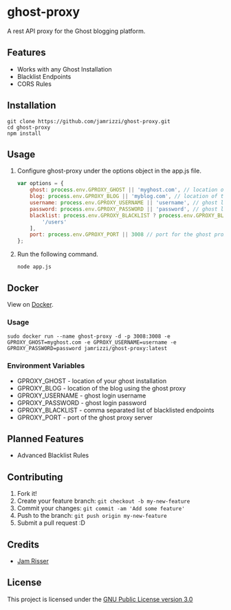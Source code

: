 # ghost-proxy
A rest API proxy for the Ghost blogging platform.

## Features
* Works with any Ghost Installation
* Blacklist Endpoints
* CORS Rules

## Installation
```
git clone https://github.com/jamrizzi/ghost-proxy.git
cd ghost-proxy
npm install
```

## Usage
1. Configure ghost-proxy under the options object in the app.js file.

    ```js
    var options = {
        ghost: process.env.GPROXY_GHOST || 'myghost.com', // location of your ghost installation
        blog: process.env.GPROXY_BLOG || 'myblog.com', // location of the blog using the ghost proxy
        username: process.env.GPROXY_USERNAME || 'username', // ghost login username
        password: process.env.GPROXY_PASSWORD || 'password', // ghost login password
        blacklist: process.env.GPROXY_BLACKLIST ? process.env.GPROXY_BLACKLIST.replace(' ', '').split(',') : [ // array of blacklisted endpoints
            '/users'
        ],
        port: process.env.GPROXY_PORT || 3008 // port for the ghost proxy server
    };
    ```

2. Run the following command.

    ```
    node app.js
    ```

## Docker
View on [Docker](https://hub.docker.com/r/jamrizzi/ghost-proxy).
### Usage
    
```
sudo docker run --name ghost-proxy -d -p 3008:3008 -e GPROXY_GHOST=myghost.com -e GPROXY_USERNAME=username -e GPROXY_PASSWORD=password jamrizzi/ghost-proxy:latest
```

### Environment Variables
* GPROXY_GHOST - location of your ghost installation
* GPROXY_BLOG - location of the blog using the ghost proxy
* GPROXY_USERNAME - ghost login username
* GPROXY_PASSWORD - ghost login password
* GPROXY_BLACKLIST - comma separated list of blacklisted endpoints
* GPROXY_PORT - port of the ghost proxy server

## Planned Features
* Advanced Blacklist Rules

## Contributing
1. Fork it!
2. Create your feature branch: `git checkout -b my-new-feature`
3. Commit your changes: `git commit -am 'Add some feature'`
4. Push to the branch: `git push origin my-new-feature`
5. Submit a pull request :D

## Credits
* [Jam Risser](http://jam.jamrizzi.com)

## License
This project is licensed under the [GNU Public License version 3.0](https://www.gnu.org/licenses/gpl-3.0.en.html)
